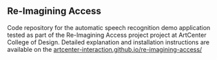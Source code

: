 ## Re-Imagining Access

Code repository for the automatic speech recognition demo application tested as part of the Re-Imagining Access project project at ArtCenter College of Design.  Detailed explanation and installation instructions are available on the [artcenter-interaction.github.io/re-imagining-access/](https://pa-nik.github.io/re-imagining-access/)
